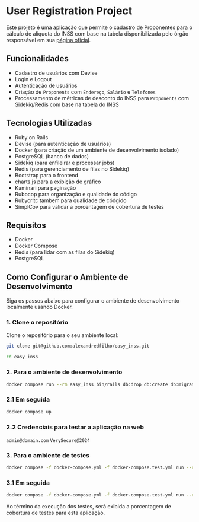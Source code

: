 # User Registration Project

Este projeto é uma aplicação que permite o cadastro de Proponentes para o cálculo de alíquota do INSS com base na tabela disponibilizada pelo órgão responsável em sua [página oficial](https://www.gov.br/inss/pt-br/direitos-e-deveres/inscricao-e-contribuicao/tabela-de-contribuicao-mensal).

## Funcionalidades

- Cadastro de usuários com Devise
- Login e Logout
- Autenticação de usuários
- Criação de `Proponents` com `Endereço`, `Salário` e `Telefones`
- Processamento de métricas de desconto do INSS para `Proponents` com Sidekiq/Redis com base na tabela do INSS

## Tecnologias Utilizadas

- Ruby on Rails
- Devise (para autenticação de usuários)
- Docker (para criação de um ambiente de desenvolvimento isolado)
- PostgreSQL (banco de dados)
- Sidekiq (para enfileirar e processar jobs)
- Redis (para gerenciamento de filas no Sidekiq)
- Bootstrap para o frontend
- charts.js para a exibição de gráfico
- Kaminari para paginação
- Rubocop para organização e qualidade do código
- Rubycritc tambem para qualidade de códgido
- SimplCov para validar a porcentagem de cobertura de testes

## Requisitos

- Docker
- Docker Compose
- Redis (para lidar com as filas do Sidekiq)
- PostgreSQL

## Como Configurar o Ambiente de Desenvolvimento

Siga os passos abaixo para configurar o ambiente de desenvolvimento localmente usando Docker.

### 1. Clone o repositório

Clone o repositório para o seu ambiente local:

```bash
git clone git@github.com:alexandredfilho/easy_inss.git

cd easy_inss
```

### 2. Para o ambiente de desenvolvimento

```bash
docker compose run --rm easy_inss bin/rails db:drop db:create db:migrate db:seed
```
### 2.1 Em seguida

```bash
docker compose up
```

### 2.2 Credenciais para testar a aplicação na web
`admin@domain.com` `VerySecure@2024`

### 3. Para o ambiente de testes
```bash
docker compose -f docker-compose.yml -f docker-compose.test.yml run --rm easy_inss bin/rails db:drop db:create db:migrate
```

### 3.1 Em seguida
```bash
docker compose -f docker-compose.yml -f docker-compose.test.yml run --rm easy_inss bundle exec rspec
```

Ao término da execução dos testes, será exibida a porcentagem de cobertura de testes para esta aplicação.

